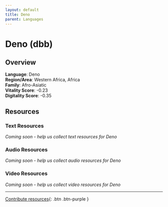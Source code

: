 ```yaml
---
layout: default
title: Deno
parent: Languages
---
```


# Deno (dbb)

## Overview

**Language**: Deno  
**Region/Area**: Western Africa, Africa  
**Family**: Afro-Asiatic  
**Vitality Score**: -0.23  
**Digitality Score**: -0.35  

## Resources

### Text Resources
*Coming soon - help us collect text resources for Deno*

### Audio Resources
*Coming soon - help us collect audio resources for Deno*

### Video Resources
*Coming soon - help us collect video resources for Deno*

---

[Contribute resources](https://fairtrain.github.io/){: .btn .btn-purple }
